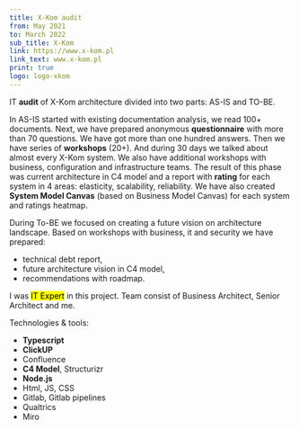 ```yaml
---
title: X-Kom audit
from: May 2021
to: March 2022
sub_title: X-Kom
link: https://www.x-kom.pl
link_text: www.x-kom.pl
print: true
logo: logo-xkom
---
```

IT **audit** of X-Kom architecture divided into two parts: AS-IS and TO-BE.

In AS-IS started with existing documentation analysis, we read 100+ documents. Next, we have prepared 
anonymous **questionnaire** with more than 70 questions. We have got more than one hundred answers. Then we have series
of **workshops** (20+). And during 30 days we talked about almost every X-Kom system. We also have additional workshops with
business, configuration and infrastructure teams. The result of this phase was current architecture in C4 model and a report
with **rating** for each system in 4 areas: elasticity, scalability, reliability. We have also created **System Model Canvas** (based on Business Model Canvas)
for each system and ratings heatmap.

During To-BE we focused on creating a future vision on architecture landscape. Based on workshops
with business, it and security we have prepared:
- technical debt report,
- future architecture vision in C4 model,
- recommendations with roadmap.  

I was <mark>IT Expert</mark> in this project. Team consist of Business Architect, Senior Architect and me. 

Technologies & tools:
- **Typescript** 
- **ClickUP**
- Confluence
- **C4 Model**, Structurizr 
- **Node.js**
- Html, JS, CSS
- Gitlab, Gitlab pipelines
- Qualtrics
- Miro